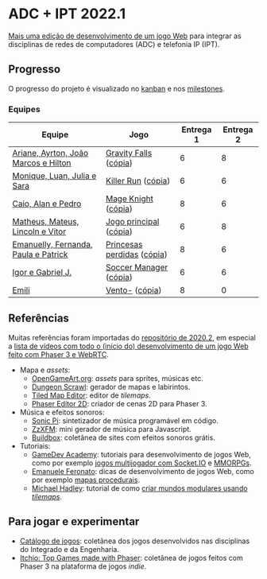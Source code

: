 # ADC + IPT 2022.1

[Mais uma edição de desenvolvimento de um jogo Web](https://boidacarapreta.github.io) para integrar as disciplinas de redes de computadores (ADC) e telefonia IP (IPT).

## Progresso

O progresso do projeto é visualizado no [kanban](//github.com/boidacarapreta/adcipt20221/projects/1?fullscreen=true) e nos [milestones](//github.com/boidacarapreta/adcipt20221/milestones?direction=asc&sort=due_date&state=open).

### Equipes

| Equipe                                                                 | Jogo                                                                                                                                                            | Entrega 1 | Entrega 2 |
| ---------------------------------------------------------------------- | --------------------------------------------------------------------------------------------------------------------------------------------------------------- | --------- | --------- |
| [Ariane, Ayrton, João Marcos e Hilton](https://github.com/ifscgf)      | [Gravity Falls](https://github.com/ifscgf/Gravity-Falls) ([cópia](https://github.com/boidacarapreta/adcipt20221-ifscgf-Gravity-Falls))                          | 6         | 8         |
| [Monique, Luan, Julia e Sara](https://github.com/C-K-R-S)              | [Killer Run](https://github.com/C-K-R-S/Killer-Run) ([cópia](https://github.com/boidacarapreta/adcipt20221-C-K-R-S-Killer-Run))                                 | 6         | 6         |
| [Caio, Alan e Pedro](https://github.com/El-Gato-Gordo)                 | [Mage Knight](https://github.com/El-Gato-Gordo/MageKnight) ([cópia](https://github.com/boidacarapreta/adcipt20221-El-Gato-Gordo-MageKnight))                    | 8         | 6         |
| [Matheus, Mateus, Lincoln e Vitor](https://github.com/whatsapp22)      | [Jogo principal](https://github.com/whatsapp22/Jogo-principal) ([cópia](https://github.com/boidacarapreta/adcipt20221-whatsapp22-Jogo-principal))               | 6         | 8         |
| [Emanuelly, Fernanda, Paula e Patrick](https://github.com/four-landia) | [Princesas perdidas](https://github.com/four-landia/Princesas-perdidas) ([cópia](https://github.com/boidacarapreta/adcipt20221-four-landia-Princesas-perdidas)) | 8         | 6         |
| [Igor e Gabriel J.](https://github.com/gabgilds)                       | [Soccer Manager](https://github.com/gabgilds/Soccer-Manager) ([cópia](https://github.com/boidacarapreta/adcipt20221-gabgilds-Soccer-Manager))                   | 6         | 6         |
| [Emili](https://github.com/E-M-I-L-I)                                  | [Vento-](https://github.com/E-M-I-L-I/Vento-) ([cópia](https://github.com/boidacarapreta/adcipt20221-E-M-I-L-I-Vento-))                                         | 8         | 0         |

## Referências

Muitas referências foram importadas do [repositório de 2020.2](https:////github.com/boidacarapreta/arc20202), em especial a [lista de vídeos com todo o (início do) desenvolvimento de um jogo Web feito com Phaser 3 e WebRTC](https://www.youtube.com/watch?v=fx4JN1QqtPc&list=PLje9mMro7hT0pDZWroVNyg-YbBGhJNsxU).

- Mapa e _assets_:
  - [OpenGameArt.org](https://opengameart.org/): _assets_ para sprites, músicas etc.
  - [Dungeon Scrawl](https://dungeonscrawl.com/): gerador de mapas e labirintos.
  - [Tiled Map Editor](https://www.mapeditor.org/): editor de _tilemaps_.
  - [Phaser Editor 2D](https://github.com/PhaserEditor2D/PhaserEditor): criador de cenas 2D para Phaser 3.
- Música e efeitos sonoros:
  - [Sonic Pi](https://sonic-pi.net/): sintetizador de música programável em código.
  - [ZzXFM](https://keithclark.co.uk/articles/zzfxm/): mini gerador de música para Javascript.
  - [Buildbox](https://www.buildbox.com/13-places-to-find-free-game-sound-effects/): coletânea de sites com efeitos sonoros grátis.
- Tutoriais:
  - [GameDev Academy](https://gamedevacademy.org/): tutoriais para desenvolvimento de jogos Web, como por exemplo [jogos multijogador com Socket.IO](https://gamedevacademy.org/create-a-basic-multiplayer-game-in-phaser-3-with-socket-io-part-1/) e [MMORPGs](https://phasertutorials.com/how-to-create-a-phaser-3-mmorpg-part-1/).
  - [Emanuele Feronato](https://www.emanueleferonato.com/): dicas de desenvolvimento de jogos Web, como por exemplo [mapas procedurais](https://www.emanueleferonato.com/2019/01/29/javascript-procedural-dungeon-generator-found-on-github-fixed-a-bit-and-about-to-be-expanded/).
  - [Michael Hadley](https://medium.com/@michaelwesthadley): tutorial de como [criar mundos modulares usando _tilemaps_](https://medium.com/@michaelwesthadley/modular-game-worlds-in-phaser-3-tilemaps-1-958fc7e6bbd6).

## Para jogar e experimentar

- [Catálogo de jogos](https://github.com/boidacarapreta/catalogo-de-jogos): coletânea dos jogos desenvolvidos nas disciplinas do Integrado e da Engenharia.
- [Itchio: Top Games made with Phaser](https://itch.io/games/made-with-phaser): coletânea de jogos feitos com Phaser 3 na plataforma de jogos _indie_.

